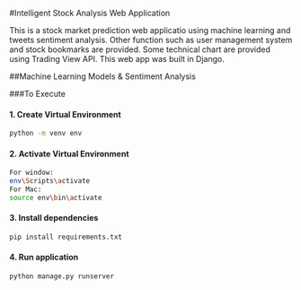 #Intelligent Stock Analysis Web Application

This is a stock market prediction web applicatio using machine learning and tweets sentiment analysis. Other function such as user management system and stock bookmarks are provided. Some technical chart are provided using Trading View API. This web app was built in Django.

##Machine Learning Models & Sentiment Analysis

###To Execute

#### 1. Create Virtual Environment
```bash
python -m venv env
```
#### 2. Activate Virtual Environment
```bash
For window:
env\Scripts\activate
For Mac:
source env\bin\activate
```
#### 3. Install dependencies
```bash
pip install requirements.txt
```

#### 4. Run application
```bash
python manage.py runserver
```


